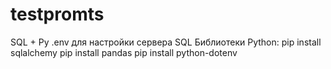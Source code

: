<!-- @format -->

# testpromts

SQL + Py
.env для настройки сервера SQL Библиотеки Python: pip install sqlalchemy pip install pandas pip install python-dotenv
